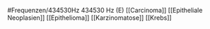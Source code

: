 #Frequenzen/434530Hz
434530 Hz (E)
[[Carcinoma]]
[[Epitheliale Neoplasien]]
[[Epithelioma]]
[[Karzinomatose]]
[[Krebs]]